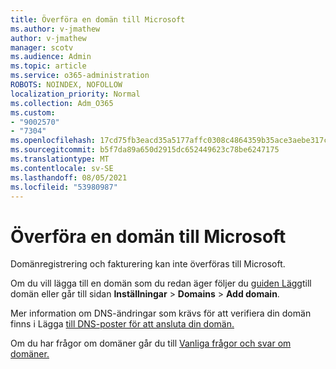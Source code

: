 ```yaml
---
title: Överföra en domän till Microsoft
ms.author: v-jmathew
author: v-jmathew
manager: scotv
ms.audience: Admin
ms.topic: article
ms.service: o365-administration
ROBOTS: NOINDEX, NOFOLLOW
localization_priority: Normal
ms.collection: Adm_O365
ms.custom:
- "9002570"
- "7304"
ms.openlocfilehash: 17cd75fb3eacd35a5177affc0308c4864359b35ace3aebe317c0c126092b6bba
ms.sourcegitcommit: b5f7da89a650d2915dc652449623c78be6247175
ms.translationtype: MT
ms.contentlocale: sv-SE
ms.lasthandoff: 08/05/2021
ms.locfileid: "53980987"
---
```

# <a name="transfer-a-domain-to-microsoft"></a>Överföra en domän till Microsoft

Domänregistrering och fakturering kan inte överföras till Microsoft.

Om du vill lägga till en domän som du redan äger följer du [guiden Lägg](https://admin.microsoft.com/Adminportal/Domains/Wizard)till domän eller går till sidan **Inställningar**  >  **Domains**  >  **Add domain**.

Mer information om DNS-ändringar som krävs för att verifiera din domän finns i Lägga [till DNS-poster för att ansluta din domän.](https://docs.microsoft.com/microsoft-365/admin/get-help-with-domains/create-dns-records-at-any-dns-hosting-provider)

Om du har frågor om domäner går du till [Vanliga frågor och svar om domäner.](https://docs.microsoft.com/microsoft-365/admin/setup/domains-faq)
